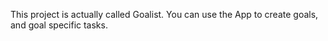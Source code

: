 This project is actually called Goalist. You can use the App to create goals, and goal specific tasks.
